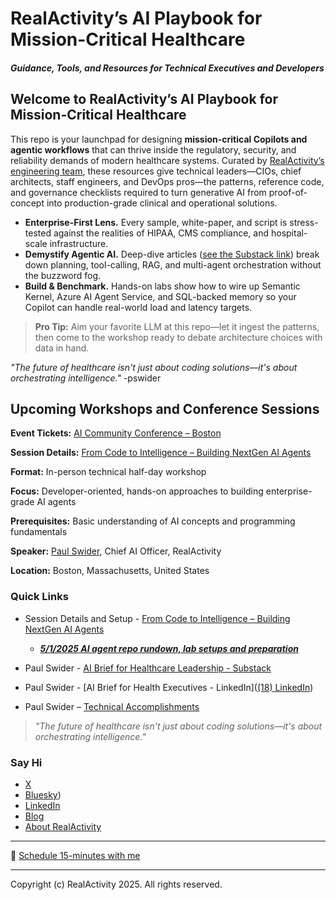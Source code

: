 # RealActivity’s AI Playbook for Mission-Critical Healthcare

##### *Guidance, Tools, and Resources for Technical Executives and Developers*

## Welcome to RealActivity’s AI Playbook for Mission-Critical Healthcare

This repo is your launchpad for designing **mission-critical Copilots and agentic workflows** that can thrive inside the regulatory, security, and reliability demands of modern healthcare systems. Curated by [RealActivity’s engineering team](https://realactivity.ai/), these resources give technical leaders—CIOs, chief architects, staff engineers, and DevOps pros—the patterns, reference code, and governance checklists required to turn generative AI from proof-of-concept into production-grade clinical and operational solutions.

* **Enterprise-First Lens.** Every sample, white-paper, and script is stress-tested against the realities of HIPAA, CMS compliance, and hospital-scale infrastructure.  
* **Demystify Agentic AI.** Deep-dive articles ([see the Substack link](https://substack.com/@pauljswider)) break down planning, tool-calling, RAG, and multi-agent orchestration without the buzzword fog.  
* **Build & Benchmark.** Hands-on labs show how to wire up Semantic Kernel, Azure AI Agent Service, and SQL-backed memory so your Copilot can handle real-world load and latency targets.  

> **Pro Tip:** Aim your favorite LLM at this repo—let it ingest the patterns, then come to the workshop ready to debate architecture choices with data in hand.

*"The future of healthcare isn't just about coding solutions—it's about orchestrating intelligence."* -pswider



## Upcoming Workshops and Conference Sessions

**Event Tickets:** [AI Community Conference – Boston](https://allevents.in/cambridge/ai-community-conference-boston/100001274004524829)

**Session Details:** [From Code to Intelligence – Building NextGen AI Agents](nextgenagents-cai.md)

**Format:** In-person technical half-day workshop

**Focus:** Developer-oriented, hands-on approaches to building enterprise-grade AI agents

**Prerequisites:** Basic understanding of AI concepts and programming fundamentals

**Speaker:** [Paul Swider](https://sessionize.com/pswider/), Chief AI Officer, RealActivity

**Location:** Boston, Massachusetts, United States

### **Quick Links**

- Session Details and Setup - [From Code to Intelligence – Building NextGen AI Agents](nextgenagents-cai.md)
  - ***[5/1/2025 AI agent repo rundown, lab setups and preparation](repo-rundown.md )*** 

- Paul Swider - [AI Brief for Healthcare Leadership - Substack](https://substack.com/@pauljswider)
- Paul Swider - [AI Brief for Health Executives - LinkedIn]([(18) LinkedIn](https://www.linkedin.com/newsletters/ai-brief-for-health-executives-6982384712858140672/))
- Paul Swider – [Technical Accomplishments](bio.md)

> *"The future of healthcare isn't just about coding solutions—it's about orchestrating intelligence."*

### **Say Hi**

- [X](https://www.twitter.com/pswider)
- [Bluesky](https://bsky.app/profile/paulswider.bsky.social))
- [LinkedIn](https://www.linkedin.com/in/pswider)
- [Blog](https://www.paulswider.com)
- [About RealActivity](https://www.realactivity.ai)

---

📅 [Schedule 15-minutes with me](http://try.realactivity.ai)

---

Copyright (c) RealActivity 2025. All rights reserved.